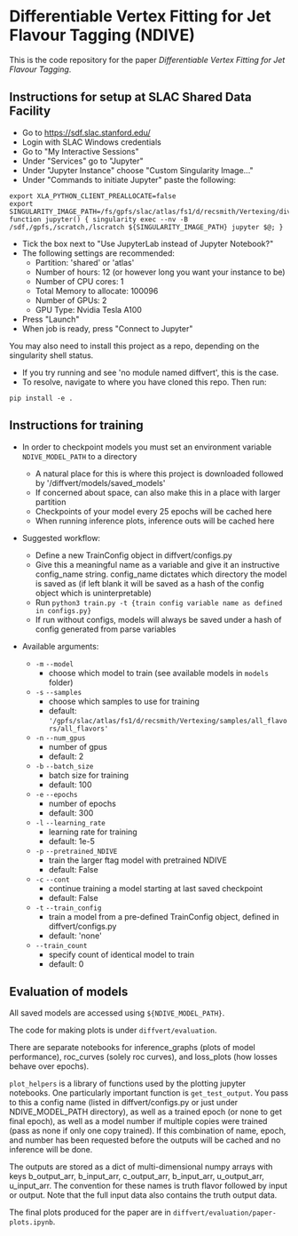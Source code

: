 # Differentiable Vertex Fitting for Jet Flavour Tagging (NDIVE)

This is the code repository for the paper *Differentiable Vertex Fitting for Jet Flavour Tagging*.

## Instructions for setup at SLAC Shared Data Facility 

- Go to https://sdf.slac.stanford.edu/
- Login with SLAC Windows credentials
- Go to "My Interactive Sessions"
- Under "Services" go to "Jupyter"
- Under "Jupyter Instance" choose "Custom Singularity Image..."
- Under "Commands to initiate Jupyter" paste the following:
```
export XLA_PYTHON_CLIENT_PREALLOCATE=false
export SINGULARITY_IMAGE_PATH=/fs/gpfs/slac/atlas/fs1/d/recsmith/Vertexing/diva.sif
function jupyter() { singularity exec --nv -B /sdf,/gpfs,/scratch,/lscratch ${SINGULARITY_IMAGE_PATH} jupyter $@; }
```
- Tick the box next to "Use JupyterLab instead of Jupyter Notebook?"
- The following settings are recommended:
    - Partition: 'shared' or 'atlas'
    - Number of hours: 12 (or however long you want your instance to be)
    - Number of CPU cores: 1
    - Total Memory to allocate: 100096
    - Number of GPUs: 2
    - GPU Type: Nvidia Tesla A100
- Press "Launch"
- When job is ready, press "Connect to Jupyter"

You may also need to install this project as a repo, depending on the singularity shell status. 
- If you try running and see 'no module named diffvert', this is the case. 
- To resolve, navigate to where you have cloned this repo. Then run:
```
pip install -e .
```

## Instructions for training

- In order to checkpoint models you must set an environment variable ```NDIVE_MODEL_PATH``` to a directory
    - A natural place for this is where this project is downloaded followed by '/diffvert/models/saved_models'
    - If concerned about space, can also make this in a place with larger partition
    - Checkpoints of your model every 25 epochs will be cached here
    - When running inference plots, inference outs will be cached here

- Suggested workflow:
    - Define a new TrainConfig object in diffvert/configs.py
    - Give this a meaningful name as a variable and give it an instructive config_name string. config_name dictates which directory the model is saved as (if left blank it will be saved as a hash of the config object which is uninterpretable)
    - Run   ```python3 train.py -t {train config variable name as defined in configs.py}```
    - If run without configs, models will always be saved under a hash of config generated from parse variables

- Available arguments:
    - `-m` `--model`
        - choose which model to train (see available models in `models` folder)
    - `-s` `--samples` 
        - choose which samples to use for training
        - default: `'/gpfs/slac/atlas/fs1/d/recsmith/Vertexing/samples/all_flavors/all_flavors'`
    - `-n` `--num_gpus`
        - number of gpus 
        - default: 2
    - `-b` `--batch_size`
        - batch size for training
        - default: 100
    - `-e` `--epochs`
        - number of epochs
        - default: 300
    - `-l` `--learning_rate`
        - learning rate for training
        - default: 1e-5
    - `-p` `--pretrained_NDIVE`
        - train the larger ftag model with pretrained NDIVE
        - default: False
    - `-c` `--cont`
        - continue training a model starting at last saved checkpoint
        - default: False
    - `-t` `--train_config`
        - train a model from a pre-defined TrainConfig object, defined in diffvert/configs.py
        - default: 'none'
    - `--train_count`
        - specify count of identical model to train
        - default: 0

## Evaluation of models

All saved models are accessed using ```${NDIVE_MODEL_PATH}```. 

The code for making plots is under ```diffvert/evaluation```.

There are separate notebooks for inference_graphs (plots of model performance), roc_curves (solely roc curves), and loss_plots (how losses behave over epochs).

```plot_helpers``` is a library of functions used by the plotting jupyter notebooks. One particularly important function is ```get_test_output```. You pass to this a config name (listed in diffvert/configs.py or just under NDIVE_MODEL_PATH directory), as well as a trained epoch (or none to get final epoch), as well as a model number if multiple copies were trained (pass as none if only one copy trained). If this combination of name, epoch, and number has been requested before the outputs will be cached and no inference will be done.

The outputs are stored as a dict of multi-dimensional numpy arrays with keys b_output_arr, b_input_arr, c_output_arr, b_input_arr, u_output_arr, u_input_arr. The convention for these names is truth flavor followed by input or output. Note that the full input data also contains the truth output data. 

The final plots produced for the paper are in ```diffvert/evaluation/paper-plots.ipynb```.
